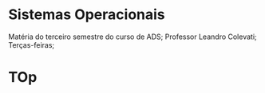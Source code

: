 # Sistemas Operacionais
Matéria do terceiro semestre do curso de ADS;
Professor Leandro Colevati;
Terças-feiras;

<h1>TOp</>

